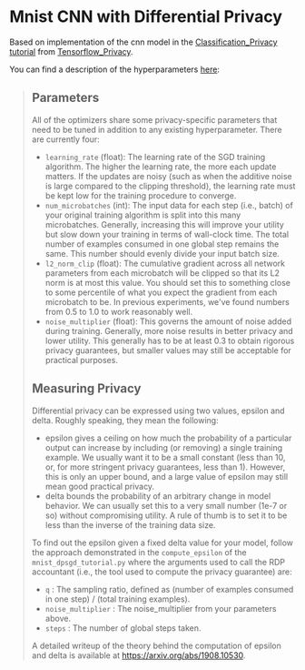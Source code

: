 # Mnist CNN with Differential Privacy

Based on implementation of the cnn model in the [Classification_Privacy tutorial](https://github.com/tensorflow/privacy/blob/master/tutorials/Classification_Privacy.ipynb) from [Tensorflow_Privacy](https://github.com/tensorflow/privacy).

You can find a description of the hyperparameters [here](https://github.com/tensorflow/privacy/tree/master/tutorials#parameters):

> ## Parameters
>
> All of the optimizers share some privacy-specific parameters that need to
be tuned in addition to any existing hyperparameter. There are currently four:
>
> * `learning_rate` (float): The learning rate of the SGD training algorithm. The
  higher the learning rate, the more each update matters. If the updates are noisy
  (such as when the additive noise is large compared to the clipping
  threshold), the learning rate must be kept low for the training procedure to converge.
> * `num_microbatches` (int): The input data for each step (i.e., batch) of your
  original training algorithm is split into this many microbatches. Generally,
  increasing this will improve your utility but slow down your training in terms
  of wall-clock time. The total number of examples consumed in one global step
  remains the same. This number should evenly divide your input batch size.
> * `l2_norm_clip` (float): The cumulative gradient across all network parameters
  from each microbatch will be clipped so that its L2 norm is at most this
  value. You should set this to something close to some percentile of what
  you expect the gradient from each microbatch to be. In previous experiments,
  we've found numbers from 0.5 to 1.0 to work reasonably well.
> * `noise_multiplier` (float): This governs the amount of noise added during
  training. Generally, more noise results in better privacy and lower utility.
  This generally has to be at least 0.3 to obtain rigorous privacy guarantees,
  but smaller values may still be acceptable for practical purposes.
> 
> ## Measuring Privacy
> 
> Differential privacy can be expressed using two values, epsilon and delta.
> Roughly speaking, they mean the following:
> 
> * epsilon gives a ceiling on how much the probability of a particular output
  can increase by including (or removing) a single training example. We usually
  want it to be a small constant (less than 10, or, for more stringent privacy
  guarantees, less than 1). However, this is only an upper bound, and a large
  value of epsilon may still mean good practical privacy.
> * delta bounds the probability of an arbitrary change in model behavior.
  We can usually set this to a very small number (1e-7 or so) without
  compromising utility. A rule of thumb is to set it to be less than the inverse
  of the training data size.
>
> To find out the epsilon given a fixed delta value for your model, follow the
approach demonstrated in the `compute_epsilon` of the `mnist_dpsgd_tutorial.py`
where the arguments used to call the RDP accountant (i.e., the tool used to
compute the privacy guarantee) are:
>
> * `q` : The sampling ratio, defined as (number of examples consumed in one
  step) / (total training examples).
> * `noise_multiplier` : The noise_multiplier from your parameters above.
> * `steps` : The number of global steps taken.
>
> A detailed writeup of the theory behind the computation of epsilon and delta
is available at https://arxiv.org/abs/1908.10530.
